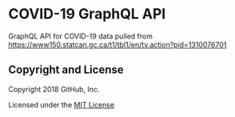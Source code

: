 # COVID-19 GraphQL API

GraphQL API for COVID-19 data pulled from https://www150.statcan.gc.ca/t1/tbl1/en/tv.action?pid=1310076701

## Copyright and License
Copyright 2018 GitHub, Inc.

Licensed under the [MIT License](https://github.com/304MarketWatch/FantasyStockLeague/blob/master/LICENSE.txt)
